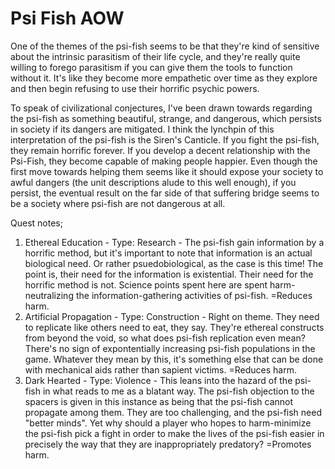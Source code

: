 # Psi Fish AOW

One of the themes of the psi-fish seems to be that they're kind of sensitive about the intrinsic parasitism of their life cycle, and they're really quite willing to forego parasitism if you can give them the tools to function without it.  It's like they become more empathetic over time as they explore and then begin refusing to use their horrific psychic powers.

To speak of civilizational conjectures, I've been drawn towards regarding the psi-fish as something beautiful, strange, and dangerous, which persists in society if its dangers are mitigated.  I think the lynchpin of this interpretation of the psi-fish is the Siren's Canticle.  If you fight the psi-fish, they remain horrific forever.  If you develop a decent relationship with the Psi-Fish, they become capable of making people happier.  Even though the first move towards helping them seems like it should expose your society to awful dangers (the unit descriptions alude to this well enough), if you persist, the eventual result on the far side of that suffering bridge seems to be a society where psi-fish are not dangerous at all.

Quest notes;
1. Ethereal Education - Type: Research - The psi-fish gain information by a horrific method, but it's important to note that information is an actual biological need.  Or rather psuedobiological, as the case is this time!  The point is, their need for the information is existential.  Their need for the horrific method is not.  Science points spent here are spent harm-neutralizing the information-gathering activities of psi-fish. =Reduces harm.
2. Artificial Propagation - Type: Construction - Right on theme.  They need to replicate like others need to eat, they say.  They're ethereal constructs from beyond the void, so what does psi-fish replication even mean?  There's no sign of expontentially increasing psi-fish populations in the game.  Whatever they mean by this, it's something else that can be done with mechanical aids rather than sapient victims. =Reduces harm.
3. Dark Hearted - Type: Violence - This leans into the hazard of the psi-fish in what reads to me as a blatant way.  The psi-fish objection to the spacers is given in this instance as being that the psi-fish cannot propagate among them.  They are too challenging, and the psi-fish need "better minds".  Yet why should a player who hopes to harm-minimize the psi-fish pick a fight in order to make the lives of the psi-fish easier in precisely the way that they are inappropriately predatory? =Promotes harm.